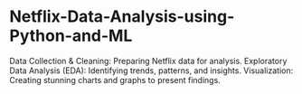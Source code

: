 # Netflix-Data-Analysis-using-Python-and-ML
 Data Collection &amp; Cleaning: Preparing Netflix data for analysis.  Exploratory Data Analysis (EDA): Identifying trends, patterns, and insights. Visualization: Creating stunning charts and graphs to present findings.   
